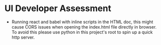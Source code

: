 # UI Developer Assessment

- Running react and babel with inline scripts in the HTML doc, this might cause CORS issues when opening the index.html file directly in browser.
  To avoid this please use python in this project's root to spin up a quick http server.
